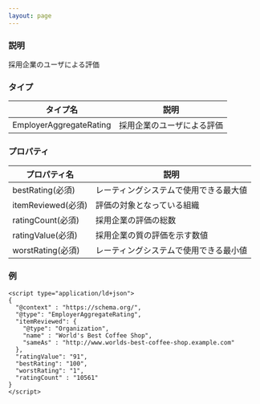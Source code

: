 ```yaml
---
layout: page
---
```


### 説明

採用企業のユーザによる評価

### タイプ

| タイプ名                | 説明                       |
| ----------------------- | -------------------------- |
| EmployerAggregateRating | 採用企業のユーザによる評価 |

### プロパティ

| プロパティ名       | 説明                                   |
| ------------------ | -------------------------------------- |
| bestRating(必須)   | レーティングシステムで使用できる最大値 |
| itemReviewed(必須) | 評価の対象となっている組織             |
| ratingCount(必須)  | 採用企業の評価の総数                   |
| ratingValue(必須)  | 採用企業の質の評価を示す数値           |
| worstRating(必須)  | レーティングシステムで使用できる最小値 |

### 例

    <script type="application/ld+json">
    {
      "@context" : "https://schema.org/",
      "@type": "EmployerAggregateRating",
      "itemReviewed": {
        "@type": "Organization",
        "name" : "World's Best Coffee Shop",
        "sameAs" : "http://www.worlds-best-coffee-shop.example.com"
      },
      "ratingValue": "91",
      "bestRating": "100",
      "worstRating": "1",
      "ratingCount" : "10561"
    }
    </script>
